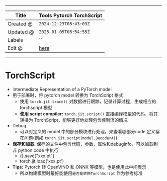 -----

| Title     | Tools Pytorch TorchScript                             |
| --------- | ----------------------------------------------------- |
| Created @ | `2024-12-23T08:43:03Z`                                |
| Updated @ | `2025-01-09T08:54:55Z`                                |
| Labels    | \`\`                                                  |
| Edit @    | [here](https://github.com/junxnone/aiwiki/issues/490) |

-----

# TorchScript

  - Intermediate Representation of a PyTorch model
  - 用于部署时，将 pytorch model 转换为 TorchScript 格式
      - 使用 `torch.jit.trace()` 对数据进行跟踪，记录计算过程，生成相应的 torchscript 模型
      - **使用 script compiler:** `torch.jit.script()` 直接编译模型的代码，将其转换为
        TorchScript，能够更好地处理包含控制流的情况
  - Debug
      - 可以对定义的 model 中的部分模块进行处理，来查看哪部分code 定义存在问题(例如
        `torch.jit.script(model.DecoderA)`)
  - **保存和加载**: 保存的文件中包含代码，参数，属性和debuginfo，可以加载到非 python code 中执行
      - {}.save("xxx.pt")
      - torch.jit.load('xxx.pt')
  - **Tips:** Pytorch 转 OpenVINO 和 ONNX 等模型，也是使用此中间表示
      - 所以构建模型时最好能使用`是否能转换TorchScript` 作为参考标准
